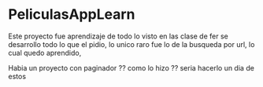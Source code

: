 # PeliculasAppLearn

Este proyecto fue aprendizaje de todo lo visto en las clase de fer
se desarrollo todo lo que el pidio, lo unico raro fue lo de la 
busqueda por url, lo cual quedo aprendido,

Habia un proyecto con paginador ?? como lo hizo ?? 
seria hacerlo un dia de estos